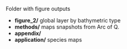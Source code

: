 Folder with figure outputs
- **figure_2/** global layer by bathymetric type
- **methods/** maps snapshots from Arc of Q.
- **appendix/**
- **application/** species maps

